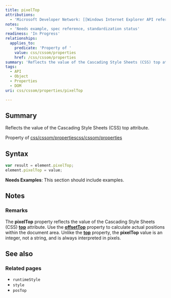 ```yaml
---
title: pixelTop
attributions:
  - 'Microsoft Developer Network: [[Windows Internet Explorer API reference](http://msdn.microsoft.com/en-us/library/ie/hh828809%28v=vs.85%29.aspx) Article]'
notes:
  - 'Needs example, spec reference, standardization status'
readiness: 'In Progress'
relationships:
  applies_to:
    predicate: 'Property of '
    value: css/cssom/properties
    href: /css/cssom/properties
summary: 'Reflects the value of the Cascading Style Sheets (CSS) top attribute.'
tags:
  - API
  - Object
  - Properties
  - DOM
uri: css/cssom/properties/pixelTop

---
```

## Summary

Reflects the value of the Cascading Style Sheets (CSS) top attribute.

Property of [css/cssom/properties](/css/cssom/properties)[css/cssom/properties](/css/cssom/properties)

## Syntax

``` js
var result = element.pixelTop;
element.pixelTop = value;
```

**Needs Examples**: This section should include examples.

## Notes

### Remarks

The **pixelTop** property reflects the value of the Cascading Style Sheets (CSS) [**top**](/css/properties/top) attribute. Use the [**offsetTop**](/dom/HTMLElement/offsetTop) property to calculate actual positions within the document area. Unlike the [**top**](/css/properties/top) property, the **pixelTop** value is an integer, not a string, and is always interpreted in pixels.

## See also

### Related pages

-   `runtimeStyle`
-   `style`
-   `posTop`

